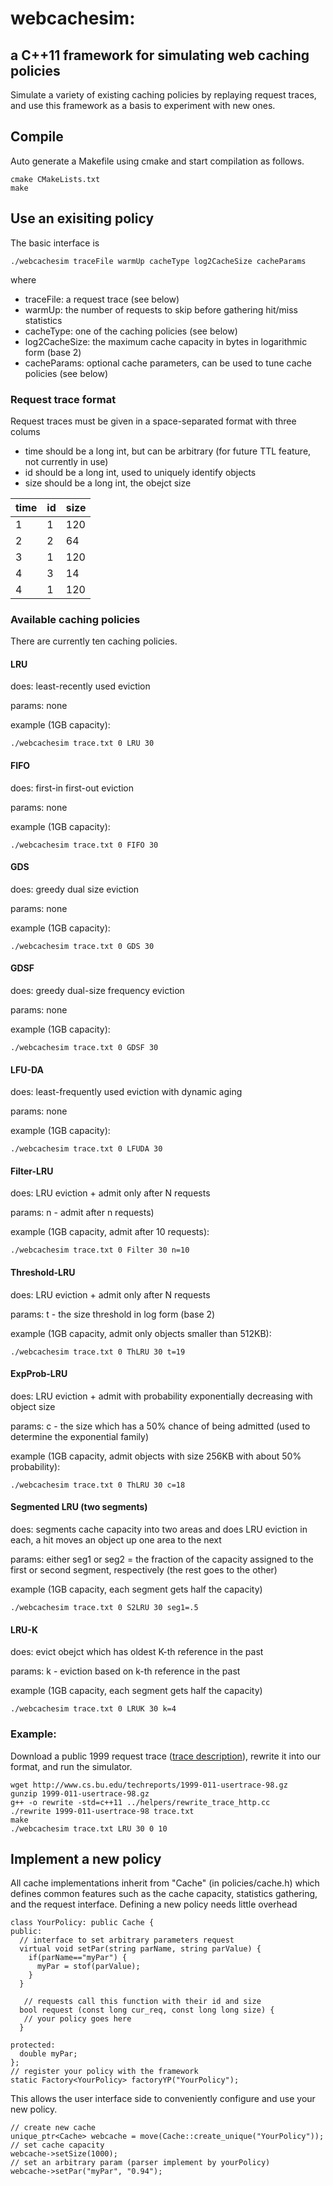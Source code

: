 # webcachesim:
## a C++11 framework for simulating web caching policies

Simulate a variety of existing caching policies by replaying request traces, and use this framework as a basis to experiment with new ones.

## Compile

Auto generate a Makefile using cmake and start compilation as follows.

    cmake CMakeLists.txt
    make

## Use an exisiting policy

The basic interface is

    ./webcachesim traceFile warmUp cacheType log2CacheSize cacheParams

where

 - traceFile: a request trace (see below)
 - warmUp: the number of requests to skip before gathering hit/miss statistics
 - cacheType: one of the caching policies (see below)
 - log2CacheSize: the maximum cache capacity in bytes in logarithmic form (base 2)
 - cacheParams: optional cache parameters, can be used to tune cache policies (see below)

### Request trace format

Request traces must be given in a space-separated format with three colums
- time should be a long int, but can be arbitrary (for future TTL feature, not currently in use)
- id should be a long int, used to uniquely identify objects
- size should be a long int, the obejct size

| time |  id | size |
| ---- | --- | ---- |
|   1  |  1  |  120 |
|   2  |  2  |   64 |
|   3  |  1  |  120 |
|   4  |  3  |  14  |
|   4  |  1 |  120 |

### Available caching policies

There are currently ten caching policies.

#### LRU

does: least-recently used eviction

params: none

example (1GB capacity):

    ./webcachesim trace.txt 0 LRU 30
    
#### FIFO

does: first-in first-out eviction

params: none

example (1GB capacity):

    ./webcachesim trace.txt 0 FIFO 30
    
#### GDS

does: greedy dual size eviction

params: none

example (1GB capacity):

    ./webcachesim trace.txt 0 GDS 30
    
#### GDSF

does: greedy dual-size frequency eviction

params: none

example (1GB capacity):

    ./webcachesim trace.txt 0 GDSF 30
    
#### LFU-DA

does: least-frequently used eviction with dynamic aging

params: none

example (1GB capacity):

    ./webcachesim trace.txt 0 LFUDA 30
    
    
#### Filter-LRU

does: LRU eviction + admit only after N requests

params: n - admit after n requests)

example (1GB capacity, admit after 10 requests):

    ./webcachesim trace.txt 0 Filter 30 n=10
    
#### Threshold-LRU

does: LRU eviction + admit only after N requests

params: t - the size threshold in log form (base 2)

example (1GB capacity, admit only objects smaller than 512KB):

    ./webcachesim trace.txt 0 ThLRU 30 t=19
    
#### ExpProb-LRU

does: LRU eviction + admit with probability exponentially decreasing with object size

params: c - the size which has a 50% chance of being admitted (used to determine the exponential family)

example (1GB capacity, admit objects with size 256KB with about 50% probability):

    ./webcachesim trace.txt 0 ThLRU 30 c=18
  
#### Segmented LRU (two segments)

does: segments cache capacity into two areas and does LRU eviction in each, a hit moves an object up one area to the next

params: either seg1 or seg2 = the fraction of the capacity assigned to the first or second segment, respectively (the rest goes to the other)

example (1GB capacity, each segment gets half the capacity)

    ./webcachesim trace.txt 0 S2LRU 30 seg1=.5

#### LRU-K

does: evict obejct which has oldest K-th reference in the past

params: k - eviction based on k-th reference in the past

example (1GB capacity, each segment gets half the capacity)

    ./webcachesim trace.txt 0 LRUK 30 k=4

### Example:

Download a public 1999 request trace ([trace description](http://www.cs.bu.edu/techreports/abstracts/1999-011)), rewrite it into our format, and run the simulator.

    wget http://www.cs.bu.edu/techreports/1999-011-usertrace-98.gz
    gunzip 1999-011-usertrace-98.gz
    g++ -o rewrite -std=c++11 ../helpers/rewrite_trace_http.cc
    ./rewrite 1999-011-usertrace-98 trace.txt
    make
    ./webcachesim trace.txt LRU 30 0 10


## Implement a new policy

All cache implementations inherit from "Cache" (in policies/cache.h) which defines common features such as the cache capacity, statistics gathering, and the request interface. Defining a new policy needs little overhead

    class YourPolicy: public Cache {
    public:
      // interface to set arbitrary parameters request
      virtual void setPar(string parName, string parValue) {
        if(parName=="myPar") {
          myPar = stof(parValue);
        }
      }
    
       // requests call this function with their id and size
      bool request (const long cur_req, const long long size) {
       // your policy goes here
      }
    
    protected:
      double myPar;
    };
    // register your policy with the framework
    static Factory<YourPolicy> factoryYP("YourPolicy");
 
This allows the user interface side to conveniently configure and use your new policy.

    // create new cache
    unique_ptr<Cache> webcache = move(Cache::create_unique("YourPolicy"));
    // set cache capacity
    webcache->setSize(1000);
    // set an arbitrary param (parser implement by yourPolicy)
    webcache->setPar("myPar", "0.94");
